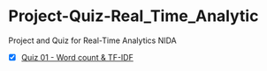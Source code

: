 # Project-Quiz-Real_Time_Analytic
Project and Quiz for Real-Time Analytics NIDA

- [x] [Quiz 01 - Word count & TF-IDF](./Homework%2001%20-%20Analysis%20of%20customer%20behaviors) 
